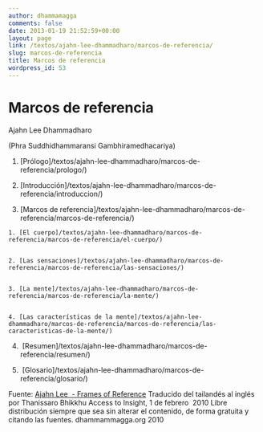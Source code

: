 ```yaml
---
author: dhammamagga
comments: false
date: 2013-01-19 21:52:59+00:00
layout: page
link: /textos/ajahn-lee-dhammadharo/marcos-de-referencia/
slug: marcos-de-referencia
title: Marcos de referencia
wordpress_id: 53
---
```


# Marcos de referencia




Ajahn Lee Dhammadharo




(Phra Suddhidhammaransi Gambhiramedhacariya) <!-- more -->






	
  1. [Prólogo]/textos/ajahn-lee-dhammadharo/marcos-de-referencia/prologo/)

	
  2. [Introducción]/textos/ajahn-lee-dhammadharo/marcos-de-referencia/introduccion/)

	
  3. [Marcos de referencia]/textos/ajahn-lee-dhammadharo/marcos-de-referencia/marcos-de-referencia/)

	
    1. [El cuerpo]/textos/ajahn-lee-dhammadharo/marcos-de-referencia/marcos-de-referencia/el-cuerpo/)

	
    2. [Las sensaciones]/textos/ajahn-lee-dhammadharo/marcos-de-referencia/marcos-de-referencia/las-sensaciones/)

	
    3. [La mente]/textos/ajahn-lee-dhammadharo/marcos-de-referencia/marcos-de-referencia/la-mente/)

	
    4. [Las características de la mente]/textos/ajahn-lee-dhammadharo/marcos-de-referencia/marcos-de-referencia/las-caracteristicas-de-la-mente/)




	
  4.  [Resumen]/textos/ajahn-lee-dhammadharo/marcos-de-referencia/resumen/)

	
  5.  [Glosario]/textos/ajahn-lee-dhammadharo/marcos-de-referencia/glosario/)


<!-- more -->


Fuente: [Ajahn Lee  - Frames of Reference](http://www.accesstoinsight.org/lib/thai/lee/frames.html)
Traducido del tailandés al inglés por Thanissaro Bhikkhu
Access to Insight, 1 de febrero  2010
Libre distribución siempre que sea sin alterar el contenido, de forma gratuita y citando las fuentes.
dhammammagga.org 2010



